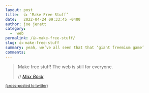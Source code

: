 ```yaml
---
layout: post
title:  👍 ‘Make Free Stuff’
date:   2022-04-24 09:33:45 -0400
author: joe jenett
category:
  -  web
permalink: /👍-make-free-stuff/
slug: 👍-make-free-stuff
summary: yeah, we’ve all seen that that ‘giant freemium game’
comments: 
---
```

<blockquote class="quoteback" data-title="Make Free Stuff " data-author="//Max Böck" data-avatar="https://mxb.dev/assets/images/avatar2.jpg" cite="https://mxb.dev/blog/make-free-stuff/">
	<p>
	Make free stuff! The web is still for everyone.	
	</p>
	<footer>
		// 
		<cite>
			<a href="https://mxb.dev/blog/make-free-stuff/">Max Böck</a>
		</cite>
	</footer>
</blockquote>


<a href="https://brid.gy/publish/twitter"><small>(cross-posted to twitter)</small></a>
<data class="p-bridgy-omit-link" value="false"></data>